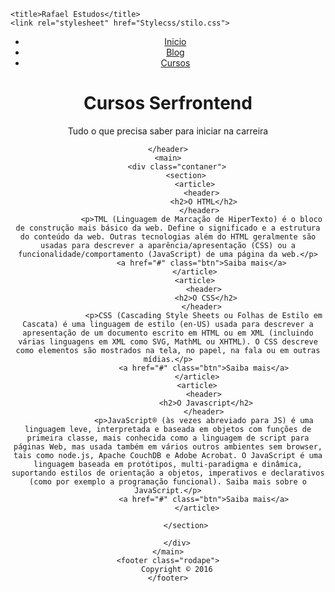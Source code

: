 <!DOCTYPE html>
<html lang="pt-br">
<head>
    <meta charset="UTF-8">
    <meta name="viewport" content="width=device-width, initial-scale=1.0">
    <meta name="keywords" content="Massagem, Relaxante, liberação">

    <title>Rafael Estudos</title>
    <link rel="stylesheet" href="Stylecss/stilo.css">
</head>
<body>
    <header class="hero">
        <nav>
            <ul>
                <li><a href="#">Inicio</a></li>
                <li><a href="#">Blog</a></li>
                <li><a href="#">Cursos</a></li>
            </ul>
        </nav>
        <div class="hero-content">
        <h1>Cursos Serfrontend</h1>
        <p>Tudo o que precisa saber para iniciar na carreira</p>
        </div>


    </header>
    <main>
        <div class="contaner">
            <section>
                <article>
                   <header>
                    <h2>O HTML</h2>
                   </header> 
                   <p>TML (Linguagem de Marcação de HiperTexto) é o bloco de construção mais básico da web. Define o significado e a estrutura do conteúdo da web. Outras tecnologias além do HTML geralmente são usadas para descrever a aparência/apresentação (CSS) ou a funcionalidade/comportamento (JavaScript) de uma página da web.</p>
                   <a href="#" class="btn">Saiba mais</a>
                </article>
                <article>
                    <header>
                     <h2>O CSS</h2>
                    </header> 
                    <p>CSS (Cascading Style Sheets ou Folhas de Estilo em Cascata) é uma linguagem de estilo (en-US) usada para descrever a apresentação de um documento escrito em HTML ou em XML (incluindo várias linguagens em XML como SVG, MathML ou XHTML). O CSS descreve como elementos são mostrados na tela, no papel, na fala ou em outras mídias.</p>
                    <a href="#" class="btn">Saiba mais</a>
                 </article>
                 <article>
                    <header>
                     <h2>O Javascript</h2>
                    </header>
                    <p>JavaScript® (às vezes abreviado para JS) é uma linguagem leve, interpretada e baseada em objetos com funções de primeira classe, mais conhecida como a linguagem de script para páginas Web, mas usada também em vários outros ambientes sem browser, tais como node.js, Apache CouchDB e Adobe Acrobat. O JavaScript é uma linguagem baseada em protótipos, multi-paradigma e dinâmica, suportando estilos de orientação a objetos, imperativos e declarativos (como por exemplo a programação funcional). Saiba mais sobre o JavaScript.</p>
                    <a href="#" class="btn">Saiba mais</a>
                 </article>
  
            </section>

        </div>
    </main>
    <footer class="rodape">
        Copyright © 2016
    </footer>
    
</body>
</html>



